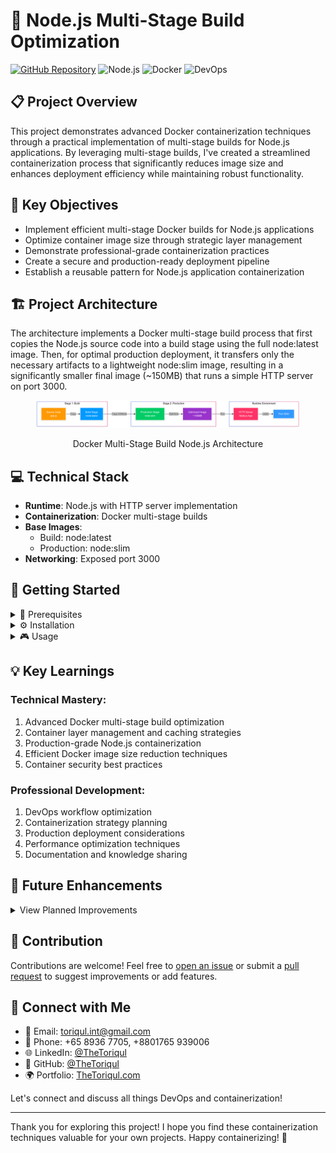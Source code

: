 # 🚀 Node.js Multi-Stage Build Optimization

[![GitHub Repository](https://img.shields.io/badge/GitHub-multi--stage--nodejs--build-blue?style=flat&logo=github)](https://github.com/TheToriqul/multi-stage-nodejs-build)
![Node.js](https://img.shields.io/badge/Node.js-339933?style=flat&logo=node.js&logoColor=white)
![Docker](https://img.shields.io/badge/Docker-2496ED?style=flat&logo=docker&logoColor=white)
![DevOps](https://img.shields.io/badge/DevOps-0A0A0A?style=flat&logo=dev.to&logoColor=white)

## 📋 Project Overview

This project demonstrates advanced Docker containerization techniques through a practical implementation of multi-stage builds for Node.js applications. By leveraging multi-stage builds, I've created a streamlined containerization process that significantly reduces image size and enhances deployment efficiency while maintaining robust functionality.

## 🎯 Key Objectives

- Implement efficient multi-stage Docker builds for Node.js applications
- Optimize container image size through strategic layer management
- Demonstrate professional-grade containerization practices
- Create a secure and production-ready deployment pipeline
- Establish a reusable pattern for Node.js application containerization

## 🏗️ Project Architecture
The architecture implements a Docker multi-stage build process that first copies the Node.js source code into a build stage using the full node:latest image. Then, for optimal production deployment, it transfers only the necessary artifacts to a lightweight node:slim image, resulting in a significantly smaller final image (~150MB) that runs a simple HTTP server on port 3000.
<figure >
  <p align="center">
      <img src="./architecture.png" alt="Docker Multi-Stage Build Node.js Architecture" />
      <p align="center">Docker Multi-Stage Build Node.js Architecture</p> 
  </p>
</figure>

## 💻 Technical Stack

- **Runtime**: Node.js with HTTP server implementation
- **Containerization**: Docker multi-stage builds
- **Base Images**: 
  - Build: node:latest
  - Production: node:slim
- **Networking**: Exposed port 3000

## 🚀 Getting Started

<details>
<summary>🐳 Prerequisites</summary>

- Docker Engine 20.10.x or higher
- Node.js 14.x or higher (for local development)
- Git for version control
</details>

<details>
<summary>⚙️ Installation</summary>

1. Clone the repository:
   ```bash
   git clone https://github.com/TheToriqul/multi-stage-nodejs-build.git
   cd multi-stage-nodejs-build
   ```

2. Build the Docker image:
   ```bash
   docker build -t node-app .
   ```

3. Run the container:
   ```bash
   docker run -d -p 3000:3000 node-app
   ```
</details>

<details>
<summary>🎮 Usage</summary>

1. Access the application:
   ```bash
   curl http://localhost:3000
   ```

2. View container status:
   ```bash
   docker ps
   ```

For detailed commands and operations, refer to the [reference-commands.md](reference-commands.md) file.
</details>

## 💡 Key Learnings

### Technical Mastery:

1. Advanced Docker multi-stage build optimization
2. Container layer management and caching strategies
3. Production-grade Node.js containerization
4. Efficient Docker image size reduction techniques
5. Container security best practices

### Professional Development:

1. DevOps workflow optimization
2. Containerization strategy planning
3. Production deployment considerations
4. Performance optimization techniques
5. Documentation and knowledge sharing

## 🔄 Future Enhancements

<details>
<summary>View Planned Improvements</summary>

1. Implement health check mechanisms
2. Add Docker Compose for multi-container setup
3. Integrate CI/CD pipeline configuration
4. Add monitoring and logging solutions
5. Implement container orchestration support
6. Add automated testing framework
</details>

## 🙌 Contribution

Contributions are welcome! Feel free to [open an issue](https://github.com/TheToriqul/multi-stage-nodejs-build/issues) or submit a [pull request](https://github.com/TheToriqul/multi-stage-nodejs-build/pulls) to suggest improvements or add features.

## 📧 Connect with Me

- 📧 Email: toriqul.int@gmail.com
- 📱 Phone: +65 8936 7705, +8801765 939006
- 🌐 LinkedIn: [@TheToriqul](https://www.linkedin.com/in/thetoriqul/)
- 🐙 GitHub: [@TheToriqul](https://github.com/TheToriqul)
- 🌍 Portfolio: [TheToriqul.com](https://thetoriqul.com)

Let's connect and discuss all things DevOps and containerization!

---

Thank you for exploring this project! I hope you find these containerization techniques valuable for your own projects. Happy containerizing! 🐳